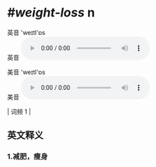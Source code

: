 # ***\#weight-loss*** n
英音 'weɪtl'ɒs  
英音
<audio src="./media/weight-loss1.aac" controls="controls"></audio>

美音 'weɪtl'ɒs  
美音
<audio src="./media/weight-loss2.aac" controls="controls"></audio>



| 词频 1 |  

英文释义
---
### 1.**减肥，瘦身**  


